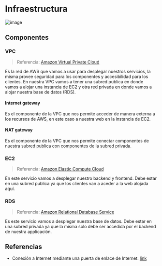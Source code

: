 # Infraestructura

![image](https://gl.deitech.online/ctd/proyecto-integrador-0522/0621-c2/grupo-02/uploads/efff8b9ac22fcaf54198d38cbeb4cc92/image.png)

## Componentes

### VPC
> Referencia: [Amazon Virtual Private Cloud](https://aws.amazon.com/es/vpc/)

Es la red de AWS que vamos a usar para desplegar nuestros servicios, la misma provee seguridad para los componentes y accesibilidad para los clientes. En nuestra VPC vamos a tener una subred publica en donde vamos a alojar una instancia de EC2 y otra red privada en donde vamos a alojar nuestra base de datos (RDS).

#### Internet gateway
Es el componente de la VPC que nos permite acceder de manera externa a los recursos de AWS, en este caso a nuestra web en la instancia de EC2.

#### NAT gateway
Es el componente de la VPC que nos permite conectar componentes de nuestra subred publica con componentes de la subred privada.

### EC2
> Referencia: [Amazon Elastic Compute Cloud](https://aws.amazon.com/es/ec2/)

En este servicio vamos a desplegar nuestro backend y frontend. Debe estar en una subred publica ya que los clientes van a aceder a la web alojada aquí.

### RDS
> Referencia: [Amazon Relational Database Service](https://aws.amazon.com/es/rds/)

Es este servicio vamos a desplegar nuestra base de datos. Debe estar en una subred privada ya que la misma solo debe ser accedida por el backend de nuestra applicación.

## Referencias

- Conexión a Internet mediante una puerta de enlace de Internet. [link](https://docs.aws.amazon.com/es_es/vpc/latest/userguide/VPC_Internet_Gateway.html)
